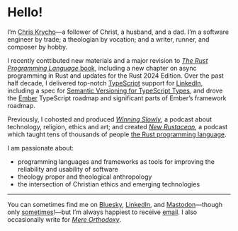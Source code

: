 # Hello!

I’m [Chris Krycho][home]—a follower of Christ, a husband, and a dad. I’m a software engineer by trade; a theologian by vocation; and a writer, runner, and composer by hobby.

[home]: https://v5.chriskrycho.com

I recently conttibuted new materials and a major revision to [_The Rust Programming Language_ book][book], including a new chapter on async programming in Rust and updates for the Rust 2024 Edition. Over the past half decade, I delivered top-notch [TypeScript][ts] support for [LinkedIn][li], including a spec for [Semantic Versioning for TypeScript Types][semver], and drove the [Ember][ember] TypeScript roadmap and significant parts of Ember’s framework roadmap.

Previously, I cohosted and produced [_Winning Slowly_][ws], a podcast about technology, religion, ethics and art; and created [_New Rustacean_][nr], a podcast which taught tens of thousands of people [the Rust programming language][rust].

I am passionate about:

- programming languages and frameworks as tools for improving the reliability and usability of software
- theology proper and theological anthropology
- the intersection of Christian ethics and emerging technologies

---

You can sometimes find me on [Bluesky][bluesky], [LinkedIn][li], and [Mastodon][mastodon]—though only [sometimes][schedule]!—but I’m always happiest to receive [email](mailto:hello@chriskrycho.com). I also occasionally write for [_Mere Orthodoxy_][mere-o].

[book]: https://doc.rust-lang.org/book/
[ts]: https://www.typescriptlang.org
[semver]: https://www.semver-ts.org
[ember]: https://emberjs.com
[rewrite]: https://rewrite.software
[bluesky]: https://bsky.app/profile/chriskrycho.com
[twitter]: https://twitter.com/chriskrycho
[li]: https://www.linkedin.com/in/chriskrycho/
[mastodon]: https://mastodon.social/@chriskrycho
[schedule]: https://v5.chriskrycho.com/journal/reluctantly-returning-to-social-media/
[ws]: https://winningslowly.org
[mere-o]: https://mereorthodoxy.com
[nr]: https://newrustacean.com
[rust]: https://www.rust-lang.org
